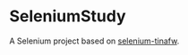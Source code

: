 # SeleniumStudy

A Selenium project based on [selenium-tinafw](http://alb-i986.github.io/selenium-tinafw).
